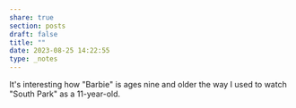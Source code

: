 ```yaml
---
share: true
section: posts
draft: false
title: ""
date: 2023-08-25 14:22:55
type: _notes
---
```



It's interesting how "Barbie" is ages nine and older the way I used to watch "South Park" as a 11-year-old.
